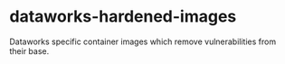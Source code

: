 # dataworks-hardened-images
Dataworks specific container images which remove vulnerabilities from their base.

